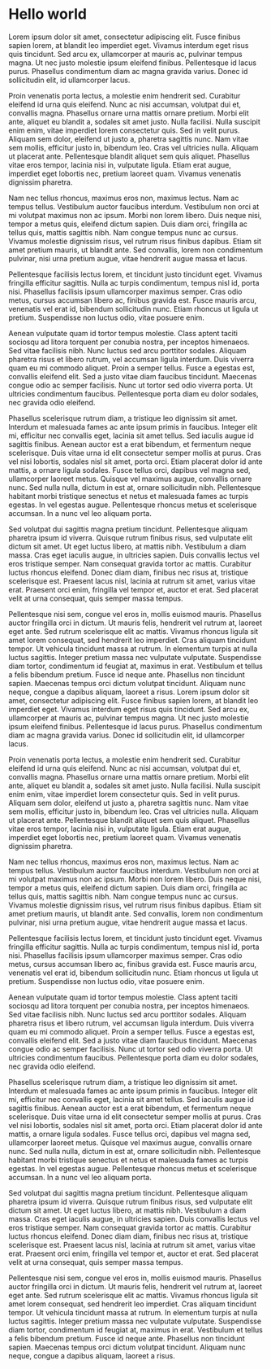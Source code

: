 # Hello world

  Lorem ipsum dolor sit amet, consectetur adipiscing elit. Fusce finibus sapien lorem, at blandit leo imperdiet eget. Vivamus interdum eget risus quis tincidunt. Sed arcu ex, ullamcorper at mauris ac, pulvinar tempus magna. Ut nec justo molestie ipsum eleifend finibus. Pellentesque id lacus purus. Phasellus condimentum diam ac magna gravida varius. Donec id sollicitudin elit, id ullamcorper lacus.

Proin venenatis porta lectus, a molestie enim hendrerit sed. Curabitur eleifend id urna quis eleifend. Nunc ac nisi accumsan, volutpat dui et, convallis magna. Phasellus ornare urna mattis ornare pretium. Morbi elit ante, aliquet eu blandit a, sodales sit amet justo. Nulla facilisi. Nulla suscipit enim enim, vitae imperdiet lorem consectetur quis. Sed in velit purus. Aliquam sem dolor, eleifend ut justo a, pharetra sagittis nunc. Nam vitae sem mollis, efficitur justo in, bibendum leo. Cras vel ultricies nulla. Aliquam ut placerat ante. Pellentesque blandit aliquet sem quis aliquet. Phasellus vitae eros tempor, lacinia nisi in, vulputate ligula. Etiam erat augue, imperdiet eget lobortis nec, pretium laoreet quam. Vivamus venenatis dignissim pharetra.

Nam nec tellus rhoncus, maximus eros non, maximus lectus. Nam ac tempus tellus. Vestibulum auctor faucibus interdum. Vestibulum non orci at mi volutpat maximus non ac ipsum. Morbi non lorem libero. Duis neque nisi, tempor a metus quis, eleifend dictum sapien. Duis diam orci, fringilla ac tellus quis, mattis sagittis nibh. Nam congue tempus nunc ac cursus. Vivamus molestie dignissim risus, vel rutrum risus finibus dapibus. Etiam sit amet pretium mauris, ut blandit ante. Sed convallis, lorem non condimentum pulvinar, nisi urna pretium augue, vitae hendrerit augue massa et lacus.

Pellentesque facilisis lectus lorem, et tincidunt justo tincidunt eget. Vivamus fringilla efficitur sagittis. Nulla ac turpis condimentum, tempus nisl id, porta nisi. Phasellus facilisis ipsum ullamcorper maximus semper. Cras odio metus, cursus accumsan libero ac, finibus gravida est. Fusce mauris arcu, venenatis vel erat id, bibendum sollicitudin nunc. Etiam rhoncus ut ligula ut pretium. Suspendisse non luctus odio, vitae posuere enim.

Aenean vulputate quam id tortor tempus molestie. Class aptent taciti sociosqu ad litora torquent per conubia nostra, per inceptos himenaeos. Sed vitae facilisis nibh. Nunc luctus sed arcu porttitor sodales. Aliquam pharetra risus et libero rutrum, vel accumsan ligula interdum. Duis viverra quam eu mi commodo aliquet. Proin a semper tellus. Fusce a egestas est, convallis eleifend elit. Sed a justo vitae diam faucibus tincidunt. Maecenas congue odio ac semper facilisis. Nunc ut tortor sed odio viverra porta. Ut ultricies condimentum faucibus. Pellentesque porta diam eu dolor sodales, nec gravida odio eleifend.

Phasellus scelerisque rutrum diam, a tristique leo dignissim sit amet. Interdum et malesuada fames ac ante ipsum primis in faucibus. Integer elit mi, efficitur nec convallis eget, lacinia sit amet tellus. Sed iaculis augue id sagittis finibus. Aenean auctor est a erat bibendum, et fermentum neque scelerisque. Duis vitae urna id elit consectetur semper mollis at purus. Cras vel nisi lobortis, sodales nisl sit amet, porta orci. Etiam placerat dolor id ante mattis, a ornare ligula sodales. Fusce tellus orci, dapibus vel magna sed, ullamcorper laoreet metus. Quisque vel maximus augue, convallis ornare nunc. Sed nulla nulla, dictum in est at, ornare sollicitudin nibh. Pellentesque habitant morbi tristique senectus et netus et malesuada fames ac turpis egestas. In vel egestas augue. Pellentesque rhoncus metus et scelerisque accumsan. In a nunc vel leo aliquam porta.

Sed volutpat dui sagittis magna pretium tincidunt. Pellentesque aliquam pharetra ipsum id viverra. Quisque rutrum finibus risus, sed vulputate elit dictum sit amet. Ut eget luctus libero, at mattis nibh. Vestibulum a diam massa. Cras eget iaculis augue, in ultricies sapien. Duis convallis lectus vel eros tristique semper. Nam consequat gravida tortor ac mattis. Curabitur luctus rhoncus eleifend. Donec diam diam, finibus nec risus at, tristique scelerisque est. Praesent lacus nisl, lacinia at rutrum sit amet, varius vitae erat. Praesent orci enim, fringilla vel tempor et, auctor et erat. Sed placerat velit at urna consequat, quis semper massa tempus.

Pellentesque nisi sem, congue vel eros in, mollis euismod mauris. Phasellus auctor fringilla orci in dictum. Ut mauris felis, hendrerit vel rutrum at, laoreet eget ante. Sed rutrum scelerisque elit ac mattis. Vivamus rhoncus ligula sit amet lorem consequat, sed hendrerit leo imperdiet. Cras aliquam tincidunt tempor. Ut vehicula tincidunt massa at rutrum. In elementum turpis at nulla luctus sagittis. Integer pretium massa nec vulputate vulputate. Suspendisse diam tortor, condimentum id feugiat at, maximus in erat. Vestibulum et tellus a felis bibendum pretium. Fusce id neque ante. Phasellus non tincidunt sapien. Maecenas tempus orci dictum volutpat tincidunt. Aliquam nunc neque, congue a dapibus aliquam, laoreet a risus.
  Lorem ipsum dolor sit amet, consectetur adipiscing elit. Fusce finibus sapien lorem, at blandit leo imperdiet eget. Vivamus interdum eget risus quis tincidunt. Sed arcu ex, ullamcorper at mauris ac, pulvinar tempus magna. Ut nec justo molestie ipsum eleifend finibus. Pellentesque id lacus purus. Phasellus condimentum diam ac magna gravida varius. Donec id sollicitudin elit, id ullamcorper lacus.

Proin venenatis porta lectus, a molestie enim hendrerit sed. Curabitur eleifend id urna quis eleifend. Nunc ac nisi accumsan, volutpat dui et, convallis magna. Phasellus ornare urna mattis ornare pretium. Morbi elit ante, aliquet eu blandit a, sodales sit amet justo. Nulla facilisi. Nulla suscipit enim enim, vitae imperdiet lorem consectetur quis. Sed in velit purus. Aliquam sem dolor, eleifend ut justo a, pharetra sagittis nunc. Nam vitae sem mollis, efficitur justo in, bibendum leo. Cras vel ultricies nulla. Aliquam ut placerat ante. Pellentesque blandit aliquet sem quis aliquet. Phasellus vitae eros tempor, lacinia nisi in, vulputate ligula. Etiam erat augue, imperdiet eget lobortis nec, pretium laoreet quam. Vivamus venenatis dignissim pharetra.

Nam nec tellus rhoncus, maximus eros non, maximus lectus. Nam ac tempus tellus. Vestibulum auctor faucibus interdum. Vestibulum non orci at mi volutpat maximus non ac ipsum. Morbi non lorem libero. Duis neque nisi, tempor a metus quis, eleifend dictum sapien. Duis diam orci, fringilla ac tellus quis, mattis sagittis nibh. Nam congue tempus nunc ac cursus. Vivamus molestie dignissim risus, vel rutrum risus finibus dapibus. Etiam sit amet pretium mauris, ut blandit ante. Sed convallis, lorem non condimentum pulvinar, nisi urna pretium augue, vitae hendrerit augue massa et lacus.

Pellentesque facilisis lectus lorem, et tincidunt justo tincidunt eget. Vivamus fringilla efficitur sagittis. Nulla ac turpis condimentum, tempus nisl id, porta nisi. Phasellus facilisis ipsum ullamcorper maximus semper. Cras odio metus, cursus accumsan libero ac, finibus gravida est. Fusce mauris arcu, venenatis vel erat id, bibendum sollicitudin nunc. Etiam rhoncus ut ligula ut pretium. Suspendisse non luctus odio, vitae posuere enim.

Aenean vulputate quam id tortor tempus molestie. Class aptent taciti sociosqu ad litora torquent per conubia nostra, per inceptos himenaeos. Sed vitae facilisis nibh. Nunc luctus sed arcu porttitor sodales. Aliquam pharetra risus et libero rutrum, vel accumsan ligula interdum. Duis viverra quam eu mi commodo aliquet. Proin a semper tellus. Fusce a egestas est, convallis eleifend elit. Sed a justo vitae diam faucibus tincidunt. Maecenas congue odio ac semper facilisis. Nunc ut tortor sed odio viverra porta. Ut ultricies condimentum faucibus. Pellentesque porta diam eu dolor sodales, nec gravida odio eleifend.

Phasellus scelerisque rutrum diam, a tristique leo dignissim sit amet. Interdum et malesuada fames ac ante ipsum primis in faucibus. Integer elit mi, efficitur nec convallis eget, lacinia sit amet tellus. Sed iaculis augue id sagittis finibus. Aenean auctor est a erat bibendum, et fermentum neque scelerisque. Duis vitae urna id elit consectetur semper mollis at purus. Cras vel nisi lobortis, sodales nisl sit amet, porta orci. Etiam placerat dolor id ante mattis, a ornare ligula sodales. Fusce tellus orci, dapibus vel magna sed, ullamcorper laoreet metus. Quisque vel maximus augue, convallis ornare nunc. Sed nulla nulla, dictum in est at, ornare sollicitudin nibh. Pellentesque habitant morbi tristique senectus et netus et malesuada fames ac turpis egestas. In vel egestas augue. Pellentesque rhoncus metus et scelerisque accumsan. In a nunc vel leo aliquam porta.

Sed volutpat dui sagittis magna pretium tincidunt. Pellentesque aliquam pharetra ipsum id viverra. Quisque rutrum finibus risus, sed vulputate elit dictum sit amet. Ut eget luctus libero, at mattis nibh. Vestibulum a diam massa. Cras eget iaculis augue, in ultricies sapien. Duis convallis lectus vel eros tristique semper. Nam consequat gravida tortor ac mattis. Curabitur luctus rhoncus eleifend. Donec diam diam, finibus nec risus at, tristique scelerisque est. Praesent lacus nisl, lacinia at rutrum sit amet, varius vitae erat. Praesent orci enim, fringilla vel tempor et, auctor et erat. Sed placerat velit at urna consequat, quis semper massa tempus.

Pellentesque nisi sem, congue vel eros in, mollis euismod mauris. Phasellus auctor fringilla orci in dictum. Ut mauris felis, hendrerit vel rutrum at, laoreet eget ante. Sed rutrum scelerisque elit ac mattis. Vivamus rhoncus ligula sit amet lorem consequat, sed hendrerit leo imperdiet. Cras aliquam tincidunt tempor. Ut vehicula tincidunt massa at rutrum. In elementum turpis at nulla luctus sagittis. Integer pretium massa nec vulputate vulputate. Suspendisse diam tortor, condimentum id feugiat at, maximus in erat. Vestibulum et tellus a felis bibendum pretium. Fusce id neque ante. Phasellus non tincidunt sapien. Maecenas tempus orci dictum volutpat tincidunt. Aliquam nunc neque, congue a dapibus aliquam, laoreet a risus.

